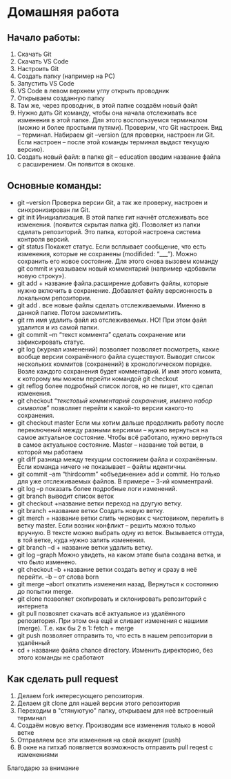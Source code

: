 # Домашняя работа
## Начало работы:
1. Скачать Git
2. Скачать VS Code
3. Настроить Git
4. Создать папку (например на РС)
5. Запустить VS Code
6. VS Code в левом верхнем углу открыть проводник
7. Открываем созданную папку
8. Там же, через проводник, в этой папке создаём новый файл
9. Нужно дать Git команду, чтобы она начала отслеживать все изменения в этой папке. Для этого воспользуемся терминалом (можно и более простыми путями). Проверим, что Git настроен. Вид – терминал. Набираем git –version  (для проверки, настроен ли Git. Если настроен – после этой команды терминал выдаст текущую версию).
10. Создать новый файл: в папке git – education вводим название файла с расширением. Он появится в окошке.

## Основные команды:
* git –version   Проверка версии Git, а так же проверку, настроен и синхронизирован ли Git.
* git init   Инициализация. В этой папке гит начнёт отслеживать все изменения. (появится скрытая папка git). Позволяет из папки сделать репозиторий. Это папка, которой настроена система контроля версий.
* git status   Покажет статус. Если всплывает сообщение, что есть изменения, которые не сохранены (modifided: “___”). Можно сохранить его новое состояние. Для этого снова вызовем команду git commit и указываем новый комментарий (например «добавили новую строку»).
* git add + название файла.расширение   добавить файлы, которые нужно включить в сохранение. Добавляет файлу версионность в локальном репозитории.
* git add .   все новые файлы сделать отслеживаемыми. Именно в данной папке. Потом закоммитить.
* git rm имя   удалить файл из отслеживаемых. НО! При этом файл удалится и из самой папки.
* git commit –m “текст коммента”   сделать сохранение или зафиксировать статус.
* git log   (журнал изменений) позволяет позволяет посмотреть, какие вообще версии сохранённого файла существуют. Выводит список нескольких коммитов (сохранений) в хронологическом порядке. Возле каждого сохранения будет комментарий. И имя этого комита, к которому мы можем перейти командой git checkout
* git reflog   более подробный список логов, но не пишет, кто сделал изменения.
* git checkout “_текстовый комментарий сохранения, именно набор символов_”   позволяет перейти к какой-то версии какого-то сохранения. 
* git checkout master   Если мы хотим дальше продолжить работу после переключений между разными версиями – нужно вернуться на самое актуальное состояние. Чтобы всё работало, нужно вернуться в самое актуальное состояние. Master – название той ветви, в которой мы работаем
* git diff   разница между текущим состоянием файла и сохранённым. Если команда ничего не показывает – файлы идентичны.
* git commit –am “thirdcomm”   «объединение» add и commit. Но только для уже отслеживаемых файлов. В примере – 3-ий комментраий.
* git log –p показать более подробные логи изменений.
* git branch   выводит список веток
* git checkout +название ветки   переход на другую ветку.
* git branch +название ветки   Создать новую ветку.
* git merch + название ветки   слить черновик с чистовиком, перелить в ветку master. Если возник конфликт – решить можно только вручную. В тексте можно выбрать одну из веток. Вызывается оттуда, в той ветке, куда нужно залить изменения.
* git branch –d + название ветки   удалить ветку.
* git log –graph   Можно увидеть, на каком этапе была создана ветка, и что было изменено.
* git checkout –b +название ветки   создать ветку и сразу в неё перейти. –b – от слова born
* git merge –abort откатить изменения назад. Вернуться к состоянию до попытки merge.
* git clone   позволяет скопировать и склонировать репозиторий с интернета
* git pull   позвоялет скачать всё актуальное из удалённого репозитория. При этом она ещё и сливает изменения с нашими (merge). Т.е. как бы 2 в 1: fetch + merge
* git push   позволяет отправить то, что есть в нашем репозитории в удалённый
* cd + название файла    chance directory. Изменить директорию, без этого команды не сработают

## Как сделать pull request
1. Делаем fork интересующего репозитория.
2. Делаем  git clone для нашей версии этого репозитория
3. Переходим в "стянуютую" папку, открываем для неё встроенный терминал
4. Создаём новую ветку. Производим все изменения только в новой ветке
5. Отправляем все эти изменения на свой аккаунт (push)
6. В окне  на гитхаб появляется возможность отправить pull reqest с изменениями

Благодарю за внимание

